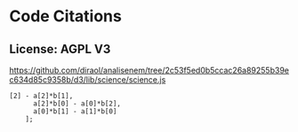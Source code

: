 # Code Citations

## License: AGPL V3
https://github.com/diraol/analisenem/tree/2c53f5ed0b5ccac26a89255b39ec634d85c9358b/d3/lib/science/science.js

```
[2] - a[2]*b[1],
      a[2]*b[0] - a[0]*b[2],
      a[0]*b[1] - a[1]*b[0]
    ];
```

